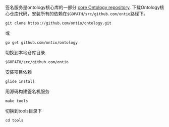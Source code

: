 

签名服务是ontology核心库的一部分 [core Ontology repository](https://github.com/ontio/ontology). 下载Ontology核心仓库代码，安装所有的依赖在`$GOPATH/src/github.com/ontio`路径下。

```
git clone https://github.com/ontio/ontology.git
```
或
```
go get github.com/ontio/ontology
```

切换到本地仓库目录
```
$GOPATH/src/github.com/ontio
```

安装项目依赖
```
glide install
```

用源码构建签名机服务
```
make tools
```

切换到tools目录下
```
cd tools
```
